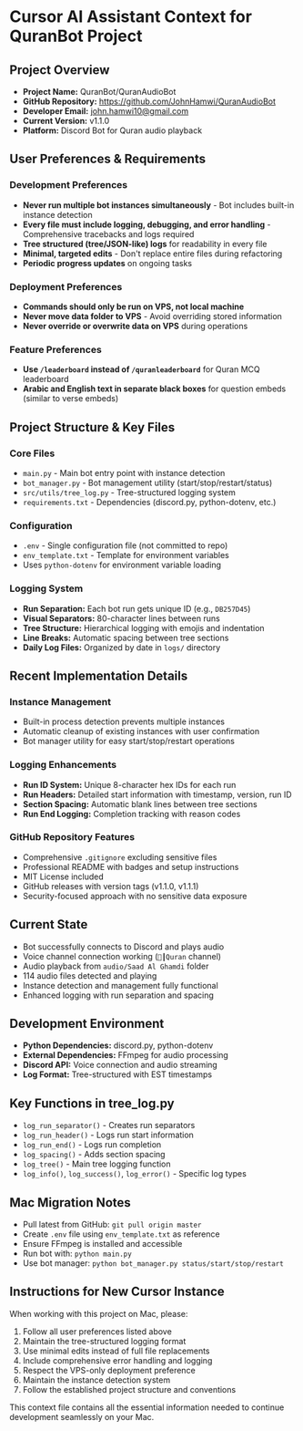 # Cursor AI Assistant Context for QuranBot Project

## Project Overview
- **Project Name:** QuranBot/QuranAudioBot
- **GitHub Repository:** https://github.com/JohnHamwi/QuranAudioBot
- **Developer Email:** john.hamwi10@gmail.com
- **Current Version:** v1.1.0
- **Platform:** Discord Bot for Quran audio playback

## User Preferences & Requirements

### Development Preferences
- **Never run multiple bot instances simultaneously** - Bot includes built-in instance detection
- **Every file must include logging, debugging, and error handling** - Comprehensive tracebacks and logs required
- **Tree structured (tree/JSON-like) logs** for readability in every file
- **Minimal, targeted edits** - Don't replace entire files during refactoring
- **Periodic progress updates** on ongoing tasks

### Deployment Preferences
- **Commands should only be run on VPS, not local machine**
- **Never move data folder to VPS** - Avoid overriding stored information
- **Never override or overwrite data on VPS** during operations

### Feature Preferences
- **Use `/leaderboard` instead of `/quranleaderboard`** for Quran MCQ leaderboard
- **Arabic and English text in separate black boxes** for question embeds (similar to verse embeds)

## Project Structure & Key Files

### Core Files
- `main.py` - Main bot entry point with instance detection
- `bot_manager.py` - Bot management utility (start/stop/restart/status)
- `src/utils/tree_log.py` - Tree-structured logging system
- `requirements.txt` - Dependencies (discord.py, python-dotenv, etc.)

### Configuration
- `.env` - Single configuration file (not committed to repo)
- `env_template.txt` - Template for environment variables
- Uses `python-dotenv` for environment variable loading

### Logging System
- **Run Separation:** Each bot run gets unique ID (e.g., `DB257D45`)
- **Visual Separators:** 80-character lines between runs
- **Tree Structure:** Hierarchical logging with emojis and indentation
- **Line Breaks:** Automatic spacing between tree sections
- **Daily Log Files:** Organized by date in `logs/` directory

## Recent Implementation Details

### Instance Management
- Built-in process detection prevents multiple instances
- Automatic cleanup of existing instances with user confirmation
- Bot manager utility for easy start/stop/restart operations

### Logging Enhancements
- **Run ID System:** Unique 8-character hex IDs for each run
- **Run Headers:** Detailed start information with timestamp, version, run ID
- **Section Spacing:** Automatic blank lines between tree sections
- **Run End Logging:** Completion tracking with reason codes

### GitHub Repository Features
- Comprehensive `.gitignore` excluding sensitive files
- Professional README with badges and setup instructions
- MIT License included
- GitHub releases with version tags (v1.1.0, v1.1.1)
- Security-focused approach with no sensitive data exposure

## Current State
- Bot successfully connects to Discord and plays audio
- Voice channel connection working (`🕋┃Quran` channel)
- Audio playback from `audio/Saad Al Ghamdi` folder
- 114 audio files detected and playing
- Instance detection and management fully functional
- Enhanced logging with run separation and spacing

## Development Environment
- **Python Dependencies:** discord.py, python-dotenv
- **External Dependencies:** FFmpeg for audio processing
- **Discord API:** Voice connection and audio streaming
- **Log Format:** Tree-structured with EST timestamps

## Key Functions in tree_log.py
- `log_run_separator()` - Creates run separators
- `log_run_header()` - Logs run start information
- `log_run_end()` - Logs run completion
- `log_spacing()` - Adds section spacing
- `log_tree()` - Main tree logging function
- `log_info()`, `log_success()`, `log_error()` - Specific log types

## Mac Migration Notes
- Pull latest from GitHub: `git pull origin master`
- Create `.env` file using `env_template.txt` as reference
- Ensure FFmpeg is installed and accessible
- Run bot with: `python main.py`
- Use bot manager: `python bot_manager.py status/start/stop/restart`

## Instructions for New Cursor Instance
When working with this project on Mac, please:
1. Follow all user preferences listed above
2. Maintain the tree-structured logging format
3. Use minimal edits instead of full file replacements
4. Include comprehensive error handling and logging
5. Respect the VPS-only deployment preference
6. Maintain the instance detection system
7. Follow the established project structure and conventions

This context file contains all the essential information needed to continue development seamlessly on your Mac. 